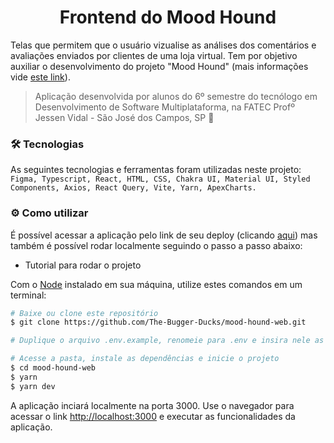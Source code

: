 <h1 align="center">Frontend do Mood Hound</h1>

Telas que permitem que o usuário vizualise as análises dos comentários e avaliações enviados por clientes de uma loja virtual. Tem por objetivo auxiliar o desenvolvimento do projeto "Mood Hound" (mais informações vide [este link](https://github.com/The-Bugger-Ducks/mood-hound-documentation)).

> Aplicação desenvolvida por alunos do 6º semestre do tecnólogo em Desenvolvimento de Software Multiplataforma, na FATEC Profº Jessen Vidal - São José dos Campos, SP :rocket:

### :hammer_and_wrench: Tecnologias

As seguintes tecnologias e ferramentas foram utilizadas neste projeto: `Figma, Typescript, React, HTML, CSS, Chakra UI, Material UI, Styled Components, Axios, React Query, Vite, Yarn, ApexCharts.`

### :gear: Como utilizar

É possível acessar a aplicação pelo link de seu deploy (clicando [aqui](mood-hound.netlify.app/auth)) mas também é possível rodar localmente seguindo o passo a passo abaixo:

- Tutorial para rodar o projeto

Com o [Node](https://nodejs.org/en/) instalado em sua máquina, utilize estes comandos em um terminal:

```bash
# Baixe ou clone este repositório
$ git clone https://github.com/The-Bugger-Ducks/mood-hound-web.git

# Duplique o arquivo .env.example, renomeie para .env e insira nele as informações solicitadas

# Acesse a pasta, instale as dependências e inicie o projeto
$ cd mood-hound-web
$ yarn
$ yarn dev
```

A aplicação inciará localmente na porta 3000. Use o navegador para acessar o link [http://localhost:3000](http://localhost:5173) e executar as funcionalidades da aplicação.
